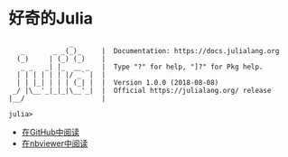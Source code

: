 # 好奇的Julia

```
               _
   _       _ _(_)_     |  Documentation: https://docs.julialang.org
  (_)     | (_) (_)    |
   _ _   _| |_  __ _   |  Type "?" for help, "]?" for Pkg help.
  | | | | | | |/ _` |  |
  | | |_| | | | (_| |  |  Version 1.0.0 (2018-08-08)
 _/ |\__'_|_|_|\__'_|  |  Official https://julialang.org/ release
|__/                   |

julia> 

```

- [在GitHub中阅读](https://github.com/JuliaCN/CuriousJulia/tree/master/home)
- [在nbviewer中阅读](https://nbviewer.jupyter.org/github/JuliaCN/CuriousJulia/tree/master/home/)

